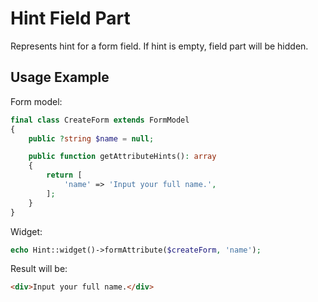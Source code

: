 # Hint Field Part

Represents hint for a form field. If hint is empty, field part will be hidden.

## Usage Example

Form model:

```php
final class CreateForm extends FormModel
{
    public ?string $name = null;

    public function getAttributeHints(): array
    {
        return [
            'name' => 'Input your full name.',
        ];
    }
}
```

Widget:

```php
echo Hint::widget()->formAttribute($createForm, 'name');
```

Result will be:

```html
<div>Input your full name.</div>
```
